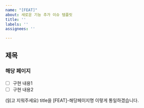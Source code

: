 ```yaml
---
name: "[FEAT]"
about: 새로운 기능 추가 이슈 템플릿
title: ''
labels: ''
assignees: ''

---
```


## 제목
### 해당 페이지

- [ ] 구현 내용1
- [ ] 구현 내용2

(읽고 지워주세요)
title을 [FEAT]-해당페이지명
이렇게 통일하겠습니다.
